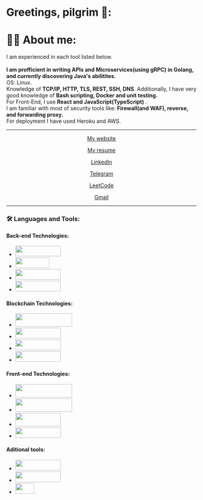 # Greetings, pilgrim 🤘:

<h1> 
    👩‍💻 About me: 
</h1>
<p> I am experienced in each tool listed below. <br><br> <b>I am profficient in writing APIs and Microservices(using gRPC) in Golang, and currently discovering Java's abilitites. </b> <br>
OS: Linux. <br> Knowledge of <b> TCP/IP, HTTP, TLS, REST, SSH, DNS</b>. Additionally, I have very good knowledge of <b> Bash scripting, Docker and unit testing.</b>  <br> 
For Front-End, I use <b> React and JavaScript(TypeScript) </b>.  <br> 
I am familiar with most of security tools like: <b> Firewall(and WAF), reverse, and forwarding proxy. </b>  <br> 
For deployment I have used Heroku and AWS. 

 </p>

<div align="center">
 <hr>
     <p> <a href="https://werniq.github.io/"> My website </a> </p>
     <p> <a href="https://github.com/werniq/werniq/files/12577707/Oleksandr_Matviienko_-_Golang_Back_End_Developer.pdf"> My resume  </a> </p>
     <p> <a href="https://www.linkedin.com/in/oleksandr-matviienko-4a7b16248"/> LinkedIn </a> </p>
     <p> <a href="https://telegram.me/usioa"> Telegram </a> </p> 
     <p> <a href="https://leetcode.com/qniwwwerss/"> LeetCode </a> </p>
     <p> <a href="mailto:qniwwwersss@gmail.com"> Gmail </a>

  <hr>
 </div>

  
### :hammer_and_wrench: Languages and Tools:

#### Back-end Technologies:
- <img src="https://img.shields.io/badge/Golang-2F3134?style=for-the-badge&logo=go&logoColor=blue" width=120 height=28 />
- <img src="https://img.shields.io/badge/Java-2F3134?style=for-the-badge&logo=spring&" width=90 height=28 />
- <img src="https://img.shields.io/badge/Python-2F3134?style=for-the-badge&logo=python&logoColor=blue" width=120 height=28 /> 
- <img src="https://img.shields.io/badge/Node.js-2F3134?style=for-the-badge&logo=node.js&logoColor=white" width=120 height=28 /> 

#### Blockchain Technologies:
- <img src="https://img.shields.io/badge/hyperledger-2F3134?style=for-the-badge&logo=hyperledger" width=150 height=35 />
- <img src="https://img.shields.io/badge/Solidity-2F3134?style=for-the-badge&logo=solidity&logoColor=white" width=120 height=28 />
- <img src="https://img.shields.io/badge/Hardhat-2F3134?style=for-the-badge&logo=hardhat&logoColor=white" width=120 height=28 /> 
- <img src="https://img.shields.io/badge/Truffle-2F3134?style=for-the-badge&logo=Truffle&logoColor=white" width=120 height=28 /> 

#### Front-end Technologies:
- <img src="https://img.shields.io/badge/JavaScript-2F3134?style=for-the-badge&logo=Javascript&logoColor=white" width=150 height=35 />
- <img src="https://img.shields.io/badge/TypeScript-2F3134?style=for-the-badge&logo=typescript&logoColor=white" width=150 height=35 /> 
- <img src="https://img.shields.io/badge/React-2F3134?style=for-the-badge&logo=react&logoColor=white" width=120 height=35 /> 
- <img src="https://img.shields.io/badge/Flutter-2F3134?style=for-the-badge&logo=flutter&logoColor=white" width=120 height=28 /> 

#### Aditional tools:
- <img src="https://img.shields.io/badge/Jenkins-2F3134?style=for-the-badge&logo=jenkins&" width=120 height=28 /> 
- <img src="https://img.shields.io/badge/Gitlab-2F3134?style=for-the-badge&logo=gitlab&" width=120 height=28 /> 
- <img src="https://img.shields.io/badge/AWS-2F3134?style=for-the-badge&logo=aws&" width=50 height=28 /> 

